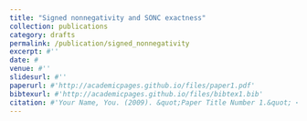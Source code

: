 ```yaml
---
title: "Signed nonnegativity and SONC exactness"
collection: publications
category: drafts
permalink: /publication/signed_nonnegativity
excerpt: #''
date: #
venue: #''
slidesurl: #''
paperurl: #'http://academicpages.github.io/files/paper1.pdf'
bibtexurl: #'http://academicpages.github.io/files/bibtex1.bib'
citation: #'Your Name, You. (2009). &quot;Paper Title Number 1.&quot; <i>Journal 1</i>. 1(1).'
---
```

